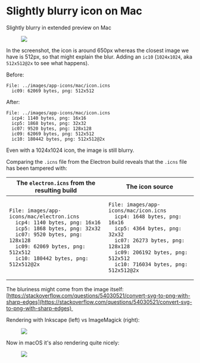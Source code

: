 # Slightly blurry icon on Mac
Slightly blurry in extended preview on Mac

<figure class="image"><img src="1_Slightly blurry icon on Ma.png"></figure>

In the screenshot, the icon is around 650px whereas the closest image we have is 512px, so that might explain the blur. Adding an `ic10` (`1024x1024`, aka `512x512@2x` to see what happens).

Before:

```
File: ../images/app-icons/mac/icon.icns
  ic09: 62069 bytes, png: 512x512
```

After:

```
File: ../images/app-icons/mac/icon.icns
  icp4: 1140 bytes, png: 16x16
  icp5: 1868 bytes, png: 32x32
  ic07: 9520 bytes, png: 128x128
  ic09: 62069 bytes, png: 512x512
  ic10: 180442 bytes, png: 512x512@2x
```

Even with a 1024x1024 icon, the image is still blurry.

Comparing the `.icns` file from the Electron build reveals that the `.icns` file has been tampered with:

<table><thead><tr><th>The <code>electron.icns</code> from the resulting build</th><th>The icon source</th></tr></thead><tbody><tr><td><pre><code class="language-text-plain">File: images/app-icons/mac/electron.icns
  icp4: 1140 bytes, png: 16x16
  icp5: 1868 bytes, png: 32x32
  ic07: 9520 bytes, png: 128x128
  ic09: 62069 bytes, png: 512x512
  ic10: 180442 bytes, png: 512x512@2x</code></pre></td><td><pre><code class="language-text-plain">File: images/app-icons/mac/icon.icns
  icp4: 1648 bytes, png: 16x16
  icp5: 4364 bytes, png: 32x32
  ic07: 26273 bytes, png: 128x128
  ic09: 206192 bytes, png: 512x512
  ic10: 716034 bytes, png: 512x512@2x</code></pre></td></tr></tbody></table>

The bluriness might come from the image itself: [https://stackoverflow.com/questions/54030521/convert-svg-to-png-with-sharp-edges](https://stackoverflow.com/questions/54030521/convert-svg-to-png-with-sharp-edges) 

Rendering with Inkscape (left) vs ImageMagick (right):

<figure class="image"><img src="2_Slightly blurry icon on Ma.png"></figure>

Now in macOS it's also rendering quite nicely:

<figure class="image"><img src="Slightly blurry icon on Ma.png"></figure>